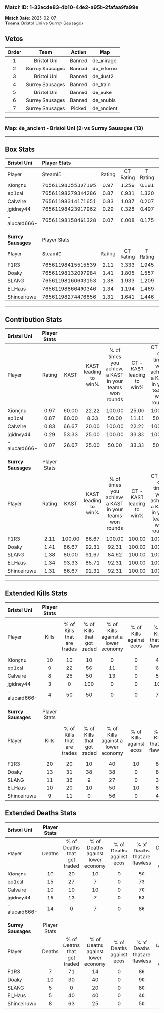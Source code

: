 ### Match ID: 1-32ecde83-4b10-44e2-a95b-2fafaa9fa99e  
**Match Date**: 2025-02-07  
**Teams**: Bristol Uni vs Surrey Sausages  

## Vetos  

| Order | Team | Action | Map |
| :---: | :--: | :----: | --- |
| 1 | Bristol Uni | Banned | de_mirage |
| 2 | Surrey Sausages | Banned | de_inferno |
| 3 | Bristol Uni | Banned | de_dust2 |
| 4 | Surrey Sausages | Banned | de_train |
| 5 | Bristol Uni | Banned | de_nuke |
| 6 | Surrey Sausages | Banned | de_anubis |
| 7 | Surrey Sausages | Picked | de_ancient |

---  

### **Map**: de_ancient - Bristol Uni (2) vs Surrey Sausages (13)  
---  

## Box Stats  

| **Bristol Uni**     | Player Stats      |        |           |          |        |       |       |         |        |      |     |
| :- | :- | :-: | :-: | :-: | :-: | :-: | :-: | :-: | :-: | :-: | :-: |
| Player              | SteamID           | Rating | CT Rating | T Rating |  KAST  |  ADR  | Kills | Assists | Deaths | K/D  | HS% |
| Xiongnu             | 76561198355307195 |  0.97  |   1.259   |  0.191   | 60.00  | 77.2  |  10   |    1    |   10   | 1.00 | 50  |
| ep1cal              | 76561198279344286 |  0.87  |   0.931   |  1.320   | 80.00  | 67.3  |   9   |    3    |   15   | 0.60 | 22  |
| Calvaire            | 76561198314171651 |  0.83  |   1.037   |  0.207   | 66.67  | 54.3  |   8   |    1    |   10   | 0.80 | 50  |
| jgidney44           | 76561198423917962 |  0.29  |   0.328   |  0.497   | 53.33  | 52.1  |   3   |    5    |   15   | 0.20 | 100 |
| -alucard666-        | 76561198158461328 |  0.07  |   0.008   |  0.175   | 26.67  | 25.9  |   4   |    0    |   14   | 0.29 | 50  |
|                     |                   |        |           |          |        |       |       |         |        |      |     |
|                     |                   |        |           |          |        |       |       |         |        |      |     |
|                     |                   |        |           |          |        |       |       |         |        |      |     |
| **Surrey Sausages** | Player Stats      |        |           |          |        |       |       |         |        |      |     |
| Player              | SteamID           | Rating | CT Rating | T Rating |  KAST  |  ADR  | Kills | Assists | Deaths | K/D  | HS% |
| F1R3                | 76561198415515539 |  2.11  |   3.333   |  1.945   | 100.00 | 116.5 |  20   |    6    |   7    | 2.86 | 50  |
| Doaky               | 76561198132097984 |  1.41  |   1.805   |  1.557   | 86.67  | 97.5  |  13   |    2    |   10   | 1.30 | 30  |
| SLANG               | 76561198160603153 |  1.38  |   1.933   |  1.209   | 80.00  | 77.3  |  11   |    5    |   5    | 2.20 | 63  |
| El_Haus             | 76561198866490346 |  1.34  |   1.194   |  1.469   | 93.33  | 55.5  |  10   |    3    |   5    | 2.00 | 40  |
| Shindeiruwu         | 76561198274476656 |  1.31  |   1.641   |  1.446   | 86.67  | 95.1  |   9   |   11    |   8    | 1.13 | 33  |
---  

## Contribution Stats  

| **Bristol Uni**     | Player Stats |        |                      |                                                        |                           |                                                             |                          |                                                            |
| :- | :-: | :-: | :-: | :-: | :-: | :-: | :-: | :-: |
| Player              |    Rating    |  KAST  | KAST leading to win% | % of times you achieve a KAST in your teams won rounds | CT - KAST leading to win% | CT - % of times you achieve a KAST in your teams won rounds | T - KAST leading to win% | T - % of times you achieve a KAST in your teams won rounds |
| Xiongnu             |     0.97     | 60.00  |        22.22         |                         100.00                         |           25.00           |                           100.00                            |           0.00           |                            0.00                            |
| ep1cal              |     0.87     | 80.00  |         8.33         |                         50.00                          |           11.11           |                            50.00                            |           0.00           |                            0.00                            |
| Calvaire            |     0.83     | 66.67  |        20.00         |                         100.00                         |           22.22           |                           100.00                            |           0.00           |                            0.00                            |
| jgidney44           |     0.29     | 53.33  |        25.00         |                         100.00                         |           33.33           |                           100.00                            |           0.00           |                            0.00                            |
| -alucard666-        |     0.07     | 26.67  |        25.00         |                         50.00                          |           33.33           |                            50.00                            |           0.00           |                            0.00                            |
|                     |              |        |                      |                                                        |                           |                                                             |                          |                                                            |
|                     |              |        |                      |                                                        |                           |                                                             |                          |                                                            |
|                     |              |        |                      |                                                        |                           |                                                             |                          |                                                            |
| **Surrey Sausages** | Player Stats |        |                      |                                                        |                           |                                                             |                          |                                                            |
| Player              |    Rating    |  KAST  | KAST leading to win% | % of times you achieve a KAST in your teams won rounds | CT - KAST leading to win% | CT - % of times you achieve a KAST in your teams won rounds | T - KAST leading to win% | T - % of times you achieve a KAST in your teams won rounds |
| F1R3                |     2.11     | 100.00 |        86.67         |                         100.00                         |          100.00           |                           100.00                            |          83.33           |                           100.00                           |
| Doaky               |     1.41     | 86.67  |        92.31         |                         92.31                          |          100.00           |                           100.00                            |          90.00           |                           90.00                            |
| SLANG               |     1.38     | 80.00  |        91.67         |                         84.62                          |          100.00           |                           100.00                            |          88.89           |                           80.00                            |
| El_Haus             |     1.34     | 93.33  |        85.71         |                         92.31                          |          100.00           |                           100.00                            |          81.82           |                           90.00                            |
| Shindeiruwu         |     1.31     | 86.67  |        92.31         |                         92.31                          |          100.00           |                           100.00                            |          90.00           |                           90.00                            |
---  

## Extended Kills Stats  

| **Bristol Uni**     | Player Stats |                            |                            |                                    |                         |                              |                                 |                                       |                    |           |
| :- | :-: | :-: | :-: | :-: | :-: | :-: | :-: | :-: | :-: | :-: |
| Player              |    Kills     | % of Kills that are trades | % of Kills that got traded | % of Kills against a lower economy | % of Kills against ecos | % of Kills that are flawless | % of Kills that are close duels | % of Kills that are assisted by flash | Pistol Round Kills | AWP Kills |
| Xiongnu             |      10      |             10             |             10             |                 0                  |            0            |              40              |                0                |                   0                   |         5          |     4     |
| ep1cal              |      9       |             22             |             56             |                 11                 |            0            |              67              |                0                |                   0                   |         0          |     0     |
| Calvaire            |      8       |             25             |             50             |                 13                 |            0            |              50              |                0                |                   0                   |         0          |     2     |
| jgidney44           |      3       |             0              |            100             |                 0                  |            0            |             100              |                0                |                   0                   |         0          |     1     |
| -alucard666-        |      4       |             50             |             50             |                 0                  |            0            |              75              |                0                |                   0                   |         0          |     0     |
|                     |              |                            |                            |                                    |                         |                              |                                 |                                       |                    |           |
|                     |              |                            |                            |                                    |                         |                              |                                 |                                       |                    |           |
|                     |              |                            |                            |                                    |                         |                              |                                 |                                       |                    |           |
| **Surrey Sausages** | Player Stats |                            |                            |                                    |                         |                              |                                 |                                       |                    |           |
| Player              |    Kills     | % of Kills that are trades | % of Kills that got traded | % of Kills against a lower economy | % of Kills against ecos | % of Kills that are flawless | % of Kills that are close duels | % of Kills that are assisted by flash | Pistol Round Kills | AWP Kills |
| F1R3                |      20      |             20             |             10             |                 40                 |           10            |              80              |                0                |                   0                   |         0          |     3     |
| Doaky               |      13      |             31             |             38             |                 38                 |            0            |              85              |                0                |                  15                   |         2          |     2     |
| SLANG               |      11      |             36             |             9              |                 27                 |            0            |              36              |               18                |                   0                   |         0          |     3     |
| El_Haus             |      10      |             20             |             10             |                 50                 |           10            |              80              |                0                |                   0                   |         0          |     1     |
| Shindeiruwu         |      9       |             11             |             0              |                 56                 |            0            |              44              |                0                |                   0                   |         0          |     0     |
## Extended Deaths Stats  

| **Bristol Uni**     | Player Stats |                             |                                   |                          |                               |                            |                           |               |
| :- | :-: | :-: | :-: | :-: | :-: | :-: | :-: | :-: |
| Player              |    Deaths    | % of Deaths that get traded | % of Deaths against lower economy | % of Deaths against ecos | % of Deaths that are flawless | % of Deaths that are close | % of Deaths while blinded | Deaths to AWP |
| Xiongnu             |      10      |             20              |                10                 |            0             |              50               |             10             |             0             |       0       |
| ep1cal              |      15      |             27              |                 7                 |            0             |              73               |             7              |             7             |       0       |
| Calvaire            |      10      |             10              |                10                 |            0             |              70               |             0              |             0             |       0       |
| jgidney44           |      15      |             13              |                 7                 |            0             |              53               |             0              |             7             |       1       |
| -alucard666-        |      14      |              0              |                 7                 |            0             |              86               |             0              |             0             |       1       |
|                     |              |                             |                                   |                          |                               |                            |                           |               |
|                     |              |                             |                                   |                          |                               |                            |                           |               |
|                     |              |                             |                                   |                          |                               |                            |                           |               |
| **Surrey Sausages** | Player Stats |                             |                                   |                          |                               |                            |                           |               |
| Player              |    Deaths    | % of Deaths that get traded | % of Deaths against lower economy | % of Deaths against ecos | % of Deaths that are flawless | % of Deaths that are close | % of Deaths while blinded | Deaths to AWP |
| F1R3                |      7       |             71              |                14                 |            0             |              86               |             0              |             0             |       1       |
| Doaky               |      10      |             30              |                40                 |            0             |              90               |             0              |             0             |       2       |
| SLANG               |      5       |              0              |                20                 |            0             |              80               |             0              |             0             |       1       |
| El_Haus             |      5       |             40              |                40                 |            0             |              40               |             0              |             0             |       0       |
| Shindeiruwu         |      8       |             63              |                25                 |            0             |              50               |             0              |             0             |       1       |
